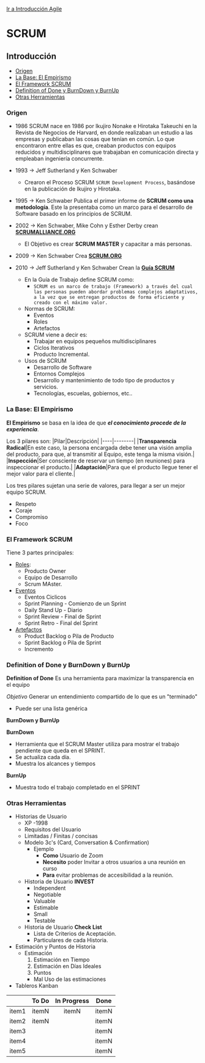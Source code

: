 [Ir a Introducción Agile](Inicio.md)
# SCRUM

## Introducción
 - [Origen](#origen)
 - [La Base: El Empirismo](#la-base-el-empirismo)
 - [El Framework SCRUM](#el-framework-scrum)
 - [Definition of Done y BurnDown y BurnUp](#definition-of-done-y-burndown-y-burnup)
 - [Otras Herramientas](#otras-herramientas)

 ### __Origen__

+ 1986
 SCRUM nace en 1986 por Ikujiro Nonake e Hirotaka Takeuchi en la Revista de Negocios de Harvard, en donde realizaban un estudio a las empresas y publicaban las cosas que tenían en común. Lo que encontraron entre ellas es que, creaban productos con equipos reducidos y multidisciplinares que trabajaban en comunicación directa y empleaban ingeniería concurrente.

+ 1993 -> Jeff Sutherland y Ken Schwaber
    - Crearon el Proceso SCRUM `SCRUM Development Process`, basándose en la publicación de Ikujiro y Hirotaka.
+ 1995 -> Ken Schwaber Publica el primer informe de __SCRUM como una metodología__. Este la presentaba como un marco para el desarrollo de Software basado en los principios de SCRUM.
+ 2002 -> Ken Schwaber, Mike Cohn y Esther Derby crean [__SCRUMALLIANCE.ORG__](https://www.scrumalliance.org/)
    - El Objetivo es crear __SCRUM MASTER__ y capacitar a más personas.
+ 2009 -> Ken Schwaber Crea [__SCRUM.ORG__](https://www.scrum.org/)
+ 2010 -> Jeff Sutherland y Ken Schwaber Crean la [__Guía SCRUM__](https://www.scrumguides.org/)
    - En la Guía de Trabajo define SCRUM como:
        + `SCRUM es un marco de trabajo (Framework) a través del cual las personas pueden abordar problemas complejos adaptativos, a la vez que se entregan productos de forma eficiente y creado con el máximo valor.`
    - Normas de SCRUM:
        + Eventos
        + Roles
        + Artefactos
    - SCRUM viene a decir es:
        + Trabajar en equipos pequeños multidisciplinares
        + Ciclos Iterativos
        + Producto Incremental.
    - Usos de SCRUM
        + Desarrollo de Software
        + Entornos Complejos
        + Desarrollo y mantenimiento de todo tipo de productos y servicios.
        + Tecnologías, escuelas, gobiernos, etc..

### __La Base: El Empirismo__
__El Empirismo__ se basa en la idea de que *__el conocimiento procede de la experiencia__*.

Los 3 pilares son:
|Pilar|Descripción|
|----|--------|
|__Transparencia Radical__|En este caso, la persona encargada debe tener una visión amplia del producto, para que, al transmitir al Equipo, este tenga la misma visión.|
|__Inspección__|Ser consciente de reservar un tiempo (en reuniones) para inspeccionar el producto.|
|__Adaptación__|Para que el producto llegue tener el mejor valor para el cliente.|

Los tres pilares sujetan una serie de valores, para llegar a ser un mejor equipo SCRUM.
- Respeto
- Coraje 
- Compromiso
- Foco

### El Framework SCRUM
Tiene 3 partes principales:
- [Roles](Roles.md):   
    + Producto Owner
    + Equipo de Desarrollo
    + Scrum MAster.
- [Eventos](Eventos.md)
    - Eventos Ciclicos
    + Sprint Planning - Comienzo de un Sprint
    + Daily Stand Up - Diario
    + Sprint Review - Final de Sprint
    + Sprint Retro - Final del Sprint
- [Artefactos](Artefactos.md)
    + Product Backlog o Pila de Producto
    + Sprint Backlog o Pila de Sprint
    + Incremento

### __Definition of Done y BurnDown y BurnUp__

__Definition of Done__
Es una herramienta para maximizar la transparencia en el equipo

*Objetivo* Generar un entendimiento compartido de lo que es un "terminado"
- Puede ser una lista genérica 

__BurnDown y BurnUp__

__BurnDown__
- Herramienta que el SCRUM Master utiliza para mostrar el trabajo pendiente que queda en el SPRINT.
- Se actualiza cada día.
- Muestra los alcances y tiempos

__BurnUp__
- Muestra todo el trabajo completado en el SPRINT

### Otras Herramientas
- Historias de Usuario
    - XP -1998
    - Requisitos del Usuario
    - Limitadas / Finitas / concisas 
    - Modelo 3c's (Card, Conversation & Confirmation)
        - Ejemplo
            - __Como__ Usuario de Zoom
            - __Necesito__ poder Invitar a otros usuarios a una reunión en curso
            - __Para__ evitar problemas de accesibilidad a la reunión. 
    - Historia de Usuario __INVEST__
        - Independent
        - Negotiable
        - Valuable
        - Estimable
        - Small
        - Testable
    - Historia de Usuario __Check List__
        - Lista de Criterios de Aceptación.
        - Particulares de cada Historia.
- Estimación y Puntos de Historia
    - Estimación 
        1. Estimación en Tiempo
        2. Estimación en Días Ideales
        3. Puntos
        - Mal Uso de las estimaciones
- Tableros Kanban

||To Do| In Progress|Done|
|:--:|:--:|:--:|:--:|
|item1|itemN|itemN|itemN|
|item2|itemN||itemN|
|item3|||itemN|
|item4|||itemN|
|item5|||itemN|
